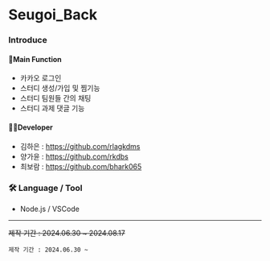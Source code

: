 # Seugoi_Back
### Introduce

#### 📌Main Function
- 카카오 로그인
- 스터디 생성/가입 및 찜기능
- 스터디 팀원들 간의 채팅
- 스터디 과제 댓글 기능

#### 👩‍💻Developer
- 김하은 : https://github.com/rlagkdms
- 양가윤 : https://github.com/rkdbs
- 최보람 : https://github.com/bhark065

### 🛠 Language / Tool
- Node.js / VSCode

* * *
~~제작 기간 : 2024.06.30 ~ 2024.08.17~~
```
제작 기간 : 2024.06.30 ~
```
